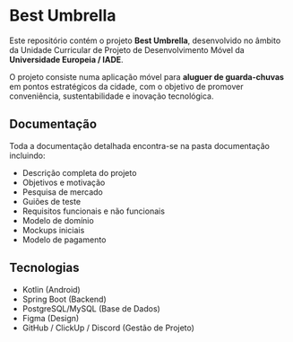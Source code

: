 #  Best Umbrella  

Este repositório contém o projeto **Best Umbrella**, desenvolvido no âmbito da Unidade Curricular de Projeto de Desenvolvimento Móvel da **Universidade Europeia / IADE**.  

O projeto consiste numa aplicação móvel para **aluguer de guarda-chuvas** em pontos estratégicos da cidade, com o objetivo de promover conveniência, sustentabilidade e inovação tecnológica.  

##  Documentação  
Toda a documentação detalhada encontra-se na pasta documentação incluindo:  
- Descrição completa do projeto  
- Objetivos e motivação  
- Pesquisa de mercado  
- Guiões de teste  
- Requisitos funcionais e não funcionais  
- Modelo de domínio  
- Mockups iniciais  
- Modelo de pagamento  

##  Tecnologias  
- Kotlin (Android)  
- Spring Boot (Backend)  
- PostgreSQL/MySQL (Base de Dados)  
- Figma (Design)  
- GitHub / ClickUp / Discord (Gestão de Projeto)  
